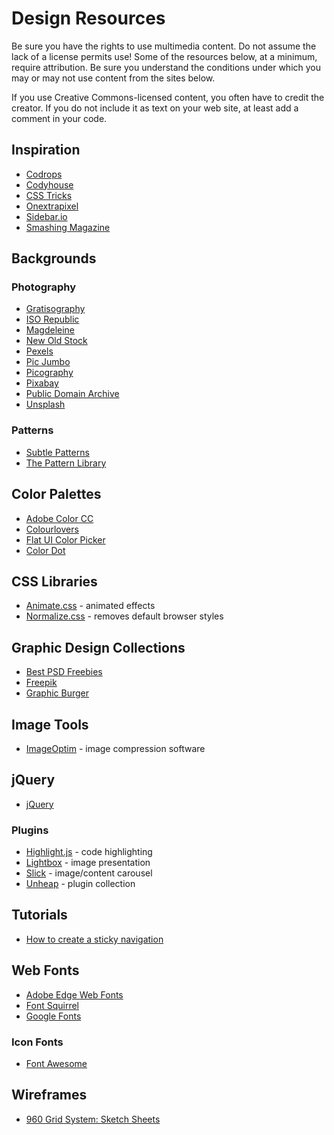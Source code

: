 # Design Resources

Be sure you have the rights to use multimedia content. Do not assume the lack of a license permits use! Some of the resources below, at a minimum, require attribution. Be sure you understand the conditions under which you may or may not use content from the sites below.

If you use Creative Commons-licensed content, you often have to credit the creator. If you do not include it as text on your web site, at least add a comment in your code.


## Inspiration

- [Codrops](https://tympanus.net/codrops/)
- [Codyhouse](https://codyhouse.co/library/)
- [CSS Tricks](https://css-tricks.com/)
- [Onextrapixel](https://onextrapixel.com/)
- [Sidebar.io](http://sidebar.io/)
- [Smashing Magazine](https://www.smashingmagazine.com/)


## Backgrounds

### Photography

- [Gratisography](http://www.gratisography.com/)
- [ISO Republic](http://isorepublic.com/)
- [Magdeleine](https://magdeleine.co/browse/)
- [New Old Stock](http://nos.twnsnd.co/)
- [Pexels](https://www.pexels.com/)
- [Pic Jumbo](https://picjumbo.com/)
- [Picography](https://picography.co/)
- [Pixabay](https://pixabay.com/en/photos/?order=popular)
- [Public Domain Archive](http://publicdomainarchive.com/)
- [Unsplash](https://unsplash.com/)

### Patterns

- [Subtle Patterns](https://www.toptal.com/designers/subtlepatterns/)
- [The Pattern Library](http://thepatternlibrary.com/)


## Color Palettes

- [Adobe Color CC](https://color.adobe.com/explore/?filter=newest)
- [Colourlovers](http://www.colourlovers.com/)
- [Flat UI Color Picker](http://www.flatuicolorpicker.com/)
- [Color Dot](https://color.hailpixel.com/)


## CSS Libraries

- [Animate.css](https://daneden.github.io/animate.css/) - animated effects
- [Normalize.css](https://necolas.github.io/normalize.css/) - removes default browser styles


## Graphic Design Collections

- [Best PSD Freebies](http://www.bestpsdfreebies.com/freebies/)
- [Freepik](http://www.freepik.com/)
- [Graphic Burger](http://graphicburger.com/)


## Image Tools

- [ImageOptim](https://imageoptim.com/) - image compression software


## jQuery

- [jQuery](https://jquery.com)

### Plugins

- [Highlight.js](https://highlightjs.org/) - code highlighting
- [Lightbox](http://lokeshdhakar.com/projects/lightbox2/) - image presentation
- [Slick](https://kenwheeler.github.io/slick/) - image/content carousel
- [Unheap](http://www.unheap.com/) - plugin collection


## Tutorials

- [How to create a sticky navigation](http://blog.teamtreehouse.com/create-sticky-navigation)


## Web Fonts

- [Adobe Edge Web Fonts](https://edgewebfonts.adobe.com/)
- [Font Squirrel](https://www.fontsquirrel.com/fonts/list/find_fonts?filter%5Blicense%5D%5B0%5D=web)
- [Google Fonts](https://fonts.google.com/)


### Icon Fonts

- [Font Awesome](http://fontawesome.io/)


## Wireframes

- [960 Grid System: Sketch Sheets](https://github.com/nathansmith/960-Grid-System/tree/master/sketch_sheets)
